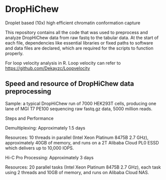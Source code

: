 # DropHiChew
Droplet based (10x) high efficient chromatin conformation capture

This repository contains all the code that was used to preprocess and analyze DropHiChew data from raw fastq to the tabular data. At the start of each file, dependencies like essential libraries or fixed paths to software and data files are declared, which are required for the scripts to function properly.

For loop velocity analysis in R. Loop velocity can refer to https://github.com/Dekayzc/Loopvelocity



## Speed and resource of DropHiChew data preprocessing
Sample: a typical DropHiChew run of 7000 HEK293T cells, producing one lane of MGI T7 PE100 sequencing raw fastq.gz data, 5000 million reads.

Steps and Performance

Demultiplexing: Approximately 1.5 days

Resources: 10 threads in parallel (Intel Xeon Platinum 8475B 2.7 GHz), approximately 40GB of memory, and runs on a 2T Alibaba Cloud PL0 ESSD which delivers up to 10,000 IOPS.

Hi-C Pro Processing: Approximately 3 days

Resources: 20 parallel tasks (Intel Xeon Platinum 8475B 2.7 GHz), each task using 2 threads and 10GB of memory, and runs on Alibaba Cloud NAS.


